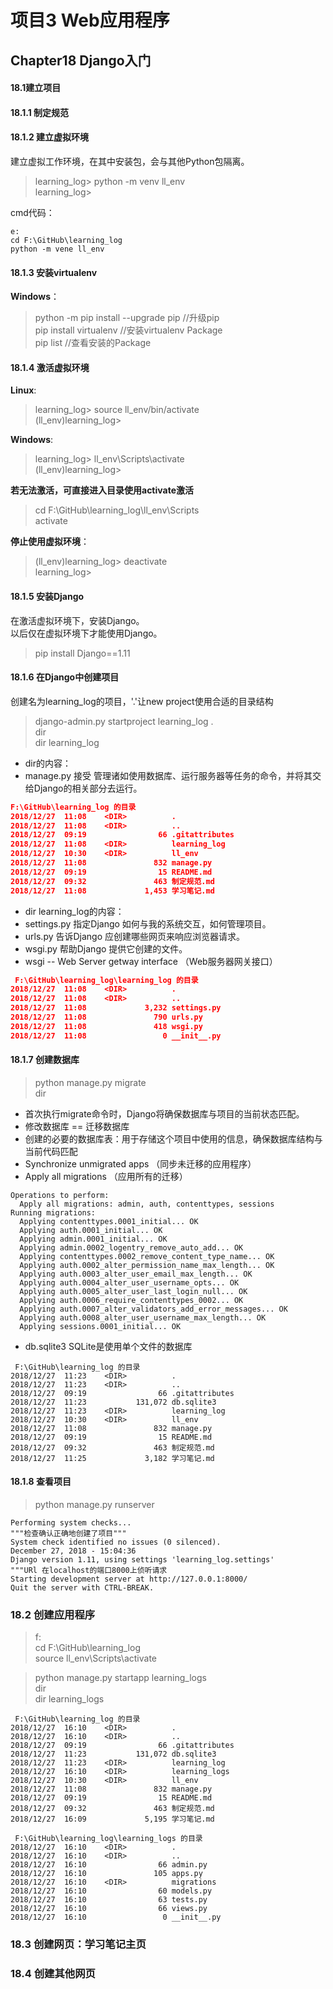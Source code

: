 # 项目3 Web应用程序
## Chapter18 Django入门
#### 18.1建立项目
#### 18.1.1 制定规范
#### 18.1.2 建立虚拟环境
建立虚拟工作环境，在其中安装包，会与其他Python包隔离。
> learning_log> python -m venv ll_env  
> learning_log>  

cmd代码：
```
e:
cd F:\GitHub\learning_log
python -m vene ll_env
```
#### 18.1.3 安装virtualenv
__Windows__：  
> python -m pip install --upgrade pip       //升级pip  
> pip install virtualenv        //安装virtualenv Package  
> pip list                      //查看安装的Package  

#### 18.1.4 激活虚拟环境
__Linux__:  
> learning_log> source ll_env/bin/activate  
> (ll_env)learning_log>  

__Windows__:  
> learning_log> ll_env\Scripts\activate  
> (ll_env)learning_log>  

__若无法激活，可直接进入目录使用activate激活__  
> cd F:\GitHub\learning_log\ll_env\Scripts  
> activate  
 
__停止使用虚拟环境__：
> (ll_env)learning_log> deactivate  
> learning_log>  

#### 18.1.5 安装Django
在激活虚拟环境下，安装Django。  
以后仅在虚拟环境下才能使用Django。  
> pip install Django==1.11  

#### 18.1.6 在Django中创建项目
创建名为learning_log的项目，'.'让new project使用合适的目录结构  
> django-admin.py startproject learning_log .  
> dir  
> dir learning_log  

* dir的内容：  
* manage.py 接受 管理诸如使用数据库、运行服务器等任务的命令，并将其交给Django的相关部分去运行。  
```json
F:\GitHub\learning_log 的目录  
2018/12/27  11:08    <DIR>          .  
2018/12/27  11:08    <DIR>          ..  
2018/12/27  09:19                66 .gitattributes  
2018/12/27  11:08    <DIR>          learning_log  
2018/12/27  10:30    <DIR>          ll_env  
2018/12/27  11:08               832 manage.py  
2018/12/27  09:19                15 README.md  
2018/12/27  09:32               463 制定规范.md  
2018/12/27  11:08             1,453 学习笔记.md  
```

* dir learning_log的内容：   
* settings.py 指定Django 如何与我的系统交互，如何管理项目。  
* urls.py 告诉Django 应创建哪些网页来响应浏览器请求。  
* wsgi.py 帮助Django 提供它创建的文件。  
* wsgi -- Web Server getway interface （Web服务器网关接口） 
```json
 F:\GitHub\learning_log\learning_log 的目录  
2018/12/27  11:08    <DIR>          .  
2018/12/27  11:08    <DIR>          ..  
2018/12/27  11:08             3,232 settings.py  
2018/12/27  11:08               790 urls.py  
2018/12/27  11:08               418 wsgi.py  
2018/12/27  11:08                 0 __init__.py  
```

#### 18.1.7 创建数据库
> python manage.py migrate  
> dir  

* 首次执行migrate命令时，Django将确保数据库与项目的当前状态匹配。  
* 修改数据库 == 迁移数据库  
* 创建的必要的数据库表：用于存储这个项目中使用的信息，确保数据库结构与当前代码匹配   
* Synchronize unmigrated apps （同步未迁移的应用程序） 
* Apply all migrations （应用所有的迁移） 

```
Operations to perform:
  Apply all migrations: admin, auth, contenttypes, sessions
Running migrations:
  Applying contenttypes.0001_initial... OK
  Applying auth.0001_initial... OK
  Applying admin.0001_initial... OK
  Applying admin.0002_logentry_remove_auto_add... OK
  Applying contenttypes.0002_remove_content_type_name... OK
  Applying auth.0002_alter_permission_name_max_length... OK
  Applying auth.0003_alter_user_email_max_length... OK
  Applying auth.0004_alter_user_username_opts... OK
  Applying auth.0005_alter_user_last_login_null... OK
  Applying auth.0006_require_contenttypes_0002... OK
  Applying auth.0007_alter_validators_add_error_messages... OK
  Applying auth.0008_alter_user_username_max_length... OK
  Applying sessions.0001_initial... OK
```

* db.sqlite3 SQLite是使用单个文件的数据库
```
 F:\GitHub\learning_log 的目录
2018/12/27  11:23    <DIR>          .
2018/12/27  11:23    <DIR>          ..
2018/12/27  09:19                66 .gitattributes
2018/12/27  11:23           131,072 db.sqlite3
2018/12/27  11:23    <DIR>          learning_log
2018/12/27  10:30    <DIR>          ll_env
2018/12/27  11:08               832 manage.py
2018/12/27  09:19                15 README.md
2018/12/27  09:32               463 制定规范.md
2018/12/27  11:25             3,182 学习笔记.md
```

#### 18.1.8 查看项目
> python manage.py runserver

```
Performing system checks...
"""检查确认正确地创建了项目"""
System check identified no issues (0 silenced).
December 27, 2018 - 15:04:36
Django version 1.11, using settings 'learning_log.settings'
"""URl 在localhost的端口8000上侦听请求
Starting development server at http://127.0.0.1:8000/
Quit the server with CTRL-BREAK.
```

### 18.2 创建应用程序
> f:  
> cd F:\GitHub\learning_log  
> source ll_env\Scripts\activate  

> python manage.py startapp learning_logs  
> dir  
> dir learning_logs  

```
 F:\GitHub\learning_log 的目录
2018/12/27  16:10    <DIR>          .
2018/12/27  16:10    <DIR>          ..
2018/12/27  09:19                66 .gitattributes
2018/12/27  11:23           131,072 db.sqlite3
2018/12/27  11:23    <DIR>          learning_log
2018/12/27  16:10    <DIR>          learning_logs
2018/12/27  10:30    <DIR>          ll_env
2018/12/27  11:08               832 manage.py
2018/12/27  09:19                15 README.md
2018/12/27  09:32               463 制定规范.md
2018/12/27  16:09             5,195 学习笔记.md
```

```
 F:\GitHub\learning_log\learning_logs 的目录
2018/12/27  16:10    <DIR>          .
2018/12/27  16:10    <DIR>          ..
2018/12/27  16:10                66 admin.py
2018/12/27  16:10               105 apps.py
2018/12/27  16:10    <DIR>          migrations
2018/12/27  16:10                60 models.py
2018/12/27  16:10                63 tests.py
2018/12/27  16:10                66 views.py
2018/12/27  16:10                 0 __init__.py
```

### 18.3 创建网页：学习笔记主页


### 18.4 创建其他网页
